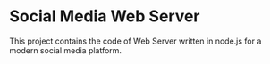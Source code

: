 # Social Media Web Server
This project contains the code of Web Server written in node.js for a modern social media platform.